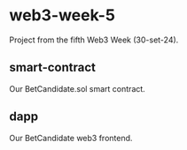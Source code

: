# web3-week-5
Project from the fifth Web3 Week (30-set-24).

## smart-contract
Our BetCandidate.sol smart contract.

## dapp
Our BetCandidate web3 frontend.
